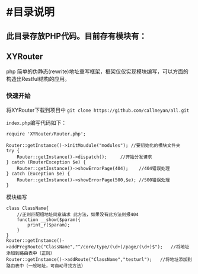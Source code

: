 #目录说明
====================================
此目录存放PHP代码。目前存有模块有：
------------------------------------
## XYRouter
php 简单的伪静态(rewrite)地址重写框架，框架仅仅实现模块编写，可以方面的构造出Restful结构的应用。
### 快速开始
将XYRouter下载到项目中
``git clone https://github.com/callmeyan/all.git``

``index.php``编写代码如下：

	require 'XYRouter/Router.php'; 

	Router::getInstance()->initMoudule("modules"); //要初始化的模块文件夹
	try {
		Router::getInstance()->dispatch();     //开始分发请求
	} catch (RouterException $e) {
		Router::getInstance()->showErrorPage(404);    //404错误处理
	} catch (Exception $e) {	
		Router::getInstance()->showErrorPage(500,$e); //500错误处理
	}
模块编写

	class ClassName{
		//正则匹配组地址同意请求 此方法，如果没有此方法则报404
		function __show($param){
			print_r($param);
		}
	}
	Router::getInstance()->addPregRoute("ClassName","^/core/type/(\d+)/page/(\d+)$");   //将地址添加到路由表中（正则）
	Router::getInstance()->addRoute("ClassName","testurl");   //将地址添加到路由表中（一般地址，可自动寻找方法）